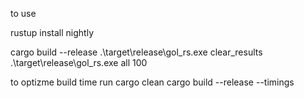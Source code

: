 to use 

rustup install nightly



cargo build --release
.\target\release\gol_rs.exe clear_results
.\target\release\gol_rs.exe all 100


to optizme build time run 
cargo clean 
cargo build --release --timings